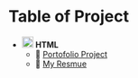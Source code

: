 # Table of Project

- <img src="https://upload.wikimedia.org/wikipedia/commons/6/61/HTML5_logo_and_wordmark.svg" width="20"> **HTML**
  - 📑 [Portofolio Project](./Multi-Page%20Web/4.3%20HTML%20Porfolio%20Project/)
  - 📑 [My Resmue](./Multi-Page%20Web/Capstone-Project/)
